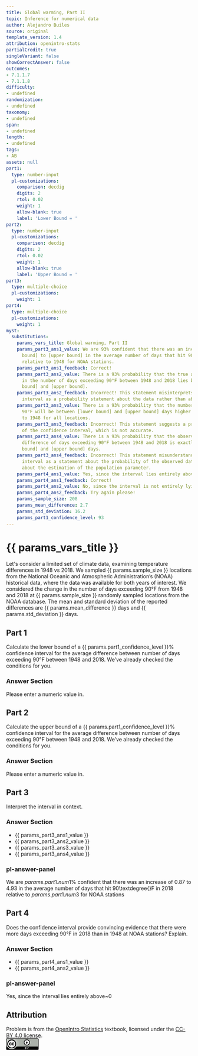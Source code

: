 ```yaml
---
title: Global warming, Part II
topic: Inference for numerical data
author: Alejandro Builes
source: original
template_version: 1.4
attribution: openintro-stats
partialCredit: true
singleVariant: false
showCorrectAnswer: false
outcomes:
- 7.1.1.7
- 7.1.1.8
difficulty:
- undefined
randomization:
- undefined
taxonomy:
- undefined
span:
- undefined
length:
- undefined
tags:
- AB
assets: null
part1:
  type: number-input
  pl-customizations:
    comparison: decdig
    digits: 2
    rtol: 0.02
    weight: 1
    allow-blank: true
    label: 'Lower Bound = '
part2:
  type: number-input
  pl-customizations:
    comparison: decdig
    digits: 2
    rtol: 0.02
    weight: 1
    allow-blank: true
    label: 'Upper Bound = '
part3:
  type: multiple-choice
  pl-customizations:
    weight: 1
part4:
  type: multiple-choice
  pl-customizations:
    weight: 1
myst:
  substitutions:
    params_vars_title: Global warming, Part II
    params_part3_ans1_value: We are 93% confident that there was an increase of [lower
      bound] to [upper bound] in the average number of days that hit 90°F in 2018
      relative to 1948 for NOAA stations.
    params_part3_ans1_feedback: Correct!
    params_part3_ans2_value: There is a 93% probability that the true average difference
      in the number of days exceeding 90°F between 1948 and 2018 lies between [lower
      bound] and [upper bound].
    params_part3_ans2_feedback: Incorrect! This statement misinterprets the confidence
      interval as a probability statement about the data rather than about the interval.
    params_part3_ans3_value: There is a 93% probability that the number of days exceeding
      90°F will be between [lower bound] and [upper bound] days higher in 2018 compared
      to 1948 for all locations.
    params_part3_ans3_feedback: Incorrect! This statement suggests a predictive interpretation
      of the confidence interval, which is not accurate.
    params_part3_ans4_value: There is a 93% probability that the observed average
      difference of days exceeding 90°F between 1948 and 2018 is exactly between [lower
      bound] and [upper bound] days.
    params_part3_ans4_feedback: Incorrect! This statement misunderstands the confidence
      interval as a statement about the probability of the observed data, rather than
      about the estimation of the population parameter.
    params_part4_ans1_value: Yes, since the interval lies entirely above 0.
    params_part4_ans1_feedback: Correct!
    params_part4_ans2_value: No, since the interval is not entirely lying above 0.
    params_part4_ans2_feedback: Try again please!
    params_sample_size: 208
    params_mean_difference: 2.7
    params_std_deviation: 16.2
    params_part1_confidence_level: 93
---
```

# {{ params_vars_title }}
Let's consider a limited set of climate data, examining temperature differences in 1948 vs 2018. We sampled {{ params.sample_size }} locations from the National Oceanic and Atmospheric Administration’s (NOAA) historical data, where the data was available for both years of interest. We considered the change in the number of days exceeding 90°F from 1948 and 2018 at {{ params.sample_size }} randomly sampled locations from the NOAA database. The mean and standard deviation of the reported differences are {{ params.mean_difference }} days and {{ params.std_deviation }} days.

## Part 1

Calculate the lower bound of a {{ params.part1_confidence_level }}% confidence interval for the average difference between number of days exceeding 90°F between 1948 and 2018. We’ve already checked the conditions for you.

### Answer Section

Please enter a numeric value in.

## Part 2

Calculate the upper bound of a {{ params.part1_confidence_level }}% confidence interval for the average difference between number of days exceeding 90°F between 1948 and 2018. We’ve already checked the conditions for you.

### Answer Section

Please enter a numeric value in.

## Part 3

Interpret the interval in context.

### Answer Section

- {{ params_part3_ans1_value }}
- {{ params_part3_ans2_value }}
- {{ params_part3_ans3_value }}
- {{ params_part3_ans4_value }}

### pl-answer-panel

We are ${{ params.part1.num1 }}$% confident that there was an
increase of 0.87 to 4.93 in the average number
of days that hit 90\textdegree{}F in 2018
relative to ${{ params.part1.num3 }}$ for NOAA stations

## Part 4

Does the confidence interval provide convincing evidence that there were more days exceeding 90°F in
2018 than in 1948 at NOAA stations? Explain.

### Answer Section

- {{ params_part4_ans1_value }}
- {{ params_part4_ans2_value }}

### pl-answer-panel

Yes, since the interval lies entirely above~0

## Attribution

Problem is from the [OpenIntro Statistics](https://openintro.org/book/os/) textbook, licensed under the [CC-BY 4.0 license](https://creativecommons.org/licenses/by/4.0/).<br>![Image representing the Creative Commons 4.0 BY license.](https://raw.githubusercontent.com/firasm/bits/master/by.png)